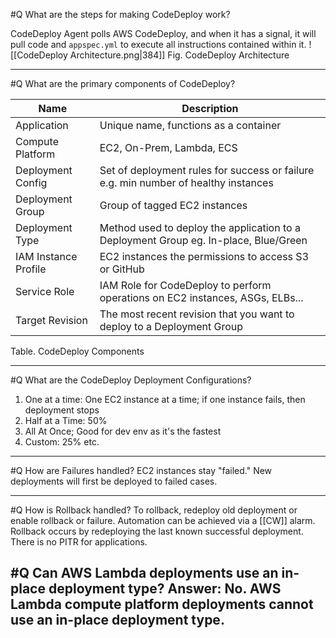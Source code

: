#Q What are the steps for making CodeDeploy work?

CodeDeploy Agent polls AWS CodeDeploy, and when it has a signal, it will pull code and `appspec.yml` to execute all instructions contained within it.
![[CodeDeploy Architecture.png|384]]
Fig. CodeDeploy Architecture

---

#Q What are the primary components of CodeDeploy?

| Name                 | Description                                                                               |
| -------------------- | ----------------------------------------------------------------------------------------- |
| Application          | Unique name, functions as a container                                                     |
| Compute Platform     | EC2, On-Prem, Lambda, ECS                                                                 |
| Deployment Config    | Set of deployment rules for success or failure e.g. min number of healthy instances       |
| Deployment Group     | Group of tagged EC2 instances |
| Deployment Type      | Method used to deploy the application to a Deployment Group eg. In-place, Blue/Green      |
| IAM Instance Profile | EC2 instances the permissions to access S3 or GitHub                                      |
| Service Role         | IAM Role for CodeDeploy to perform operations on EC2 instances, ASGs, ELBs...             |
| Target Revision      | The most recent revision that you want to deploy to a Deployment Group                    |
Table. CodeDeploy Components

---

#Q What are the CodeDeploy Deployment Configurations?

1. One at a time: One EC2 instance at a time; if one instance fails, then deployment stops
2. Half at a Time: 50%
3. All At Once; Good for dev env as it's the fastest
4. Custom: 25% etc.
---

#Q How are Failures handled?
EC2 instances stay "failed."
New deployments will first be deployed to failed cases. 

---

#Q How is Rollback handled?
To rollback, redeploy old deployment or enable rollback or failure. Automation can be achieved via a [[CW]] alarm. Rollback occurs by redeploying the last known successful deployment. There is no PITR for applications. 

#Q Can AWS Lambda deployments use an in-place deployment type?
 Answer: No. AWS Lambda compute platform deployments cannot use an in-place deployment type.
---
